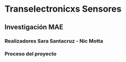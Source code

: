 # Transelectronicxs Sensores

## Investigación MAE
### Realizadores Sara Santacruz - Nic Motta


### Proceso del proyecto